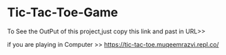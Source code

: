 # Tic-Tac-Toe-Game
To See the OutPut of this project,just copy this link and past in URL>>

if you are playing in Computer >> https://tic-tac-toe.muqeemrazvi.repl.co/
